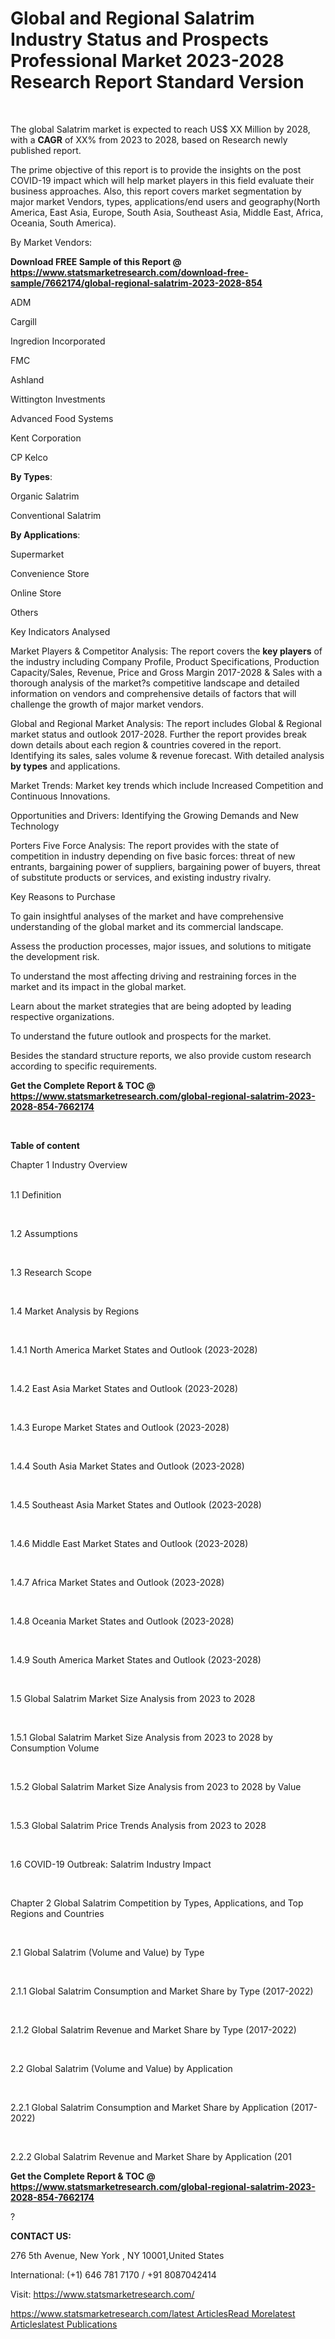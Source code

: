 <h1>Global and Regional Salatrim Industry Status and Prospects Professional Market 2023-2028 Research Report Standard Version</h1><br/><p>The global Salatrim market is expected to reach US$ XX Million by 2028, with a <strong>CAGR</strong> of XX% from 2023 to 2028, based on Research newly published report.</p>
 
 
 
 <p>The prime objective of this report is to provide the insights on the post COVID-19 impact which will help market players in this field evaluate their business approaches. Also, this report covers market segmentation by major market Vendors, types, applications/end users and geography(North America, East Asia, Europe, South Asia, Southeast Asia, Middle East, Africa, Oceania, South America).</p>
 
 
 
 <p>By Market Vendors:</p>
 
 
 
 <p><strong>Download FREE Sample of this Report @ <a href="https://www.statsmarketresearch.com/download-free-sample/7662174/global-regional-salatrim-2023-2028-854">https://www.statsmarketresearch.com/download-free-sample/7662174/global-regional-salatrim-2023-2028-854</a></strong></p>
 
 
 
 <p>ADM</p>
 
 
 
 <p>Cargill</p>
 
 
 
 <p>Ingredion Incorporated</p>
 
 
 
 <p>FMC</p>
 
 
 
 <p>Ashland</p>
 
 
 
 <p>Wittington Investments</p>
 
 
 
 <p>Advanced Food Systems</p>
 
 
 
 <p>Kent Corporation</p>
 
 
 
 <p>CP Kelco</p>
 
 
 
 <p><strong>By Types</strong>:</p>
 
 
 
 <p>Organic Salatrim</p>
 
 
 
 <p>Conventional Salatrim</p>
 
 
 
 <p><strong><strong>By Applications</strong></strong>:</p>
 
 
 
 <p>Supermarket</p>
 
 
 
 <p>Convenience Store</p>
 
 
 
 <p>Online Store</p>
 
 
 
 <p>Others</p>
 
 
 
 <p>Key Indicators Analysed</p>
 
 
 
 <p>Market Players & Competitor Analysis: The report covers the <strong>key players</strong> of the industry including Company Profile, Product Specifications, Production Capacity/Sales, Revenue, Price and Gross Margin 2017-2028 & Sales with a thorough analysis of the market?s competitive landscape and detailed information on vendors and comprehensive details of factors that will challenge the growth of major market vendors.</p>
 
 
 
 <p>Global and Regional Market Analysis: The report includes Global & Regional market status and outlook 2017-2028. Further the report provides break down details about each region & countries covered in the report. Identifying its sales, sales volume & revenue forecast. With detailed analysis <strong>by types</strong> and applications.</p>
 
 
 
 <p>Market Trends: Market key trends which include Increased Competition and Continuous Innovations.</p>
 
 
 
 <p>Opportunities and Drivers: Identifying the Growing Demands and New Technology</p>
 
 
 
 <p>Porters Five Force Analysis: The report provides with the state of competition in industry depending on five basic forces: threat of new entrants, bargaining power of suppliers, bargaining power of buyers, threat of substitute products or services, and existing industry rivalry.</p>
 
 
 
 <p>Key Reasons to Purchase</p>
 
 
 
 <p>To gain insightful analyses of the market and have comprehensive understanding of the global market and its commercial landscape.</p>
 
 
 
 <p>Assess the production processes, major issues, and solutions to mitigate the development risk.</p>
 
 
 
 <p>To understand the most affecting driving and restraining forces in the market and its impact in the global market.</p>
 
 
 
 <p>Learn about the market strategies that are being adopted by leading respective organizations.</p>
 
 
 
 <p>To understand the future outlook and prospects for the market.</p>
 
 
 
 <p>Besides the standard structure reports, we also provide custom research according to specific requirements.</p>
 
 
 
 <div><b>Get the Complete Report & TOC @ <a href="https://www.statsmarketresearch.com/global-regional-salatrim-2023-2028-854-7662174">https://www.statsmarketresearch.com/global-regional-salatrim-2023-2028-854-7662174</a></b></div>
 
 
 
 <p><br />
 
 <b>Table of content</b></p>
 
 
 
 <p>Chapter 1 Industry Overview<br />
 
 <br />
 
 1.1 Definition<br />
 
 <br />
 
 1.2 Assumptions<br />
 
 <br />
 
 1.3 Research Scope<br />
 
 <br />
 
 1.4 Market Analysis by Regions<br />
 
 <br />
 
 1.4.1 North America Market States and Outlook (2023-2028)<br />
 
 <br />
 
 1.4.2 East Asia Market States and Outlook (2023-2028)<br />
 
 <br />
 
 1.4.3 Europe Market States and Outlook (2023-2028)<br />
 
 <br />
 
 1.4.4 South Asia Market States and Outlook (2023-2028)<br />
 
 <br />
 
 1.4.5 Southeast Asia Market States and Outlook (2023-2028)<br />
 
 <br />
 
 1.4.6 Middle East Market States and Outlook (2023-2028)<br />
 
 <br />
 
 1.4.7 Africa Market States and Outlook (2023-2028)<br />
 
 <br />
 
 1.4.8 Oceania Market States and Outlook (2023-2028)<br />
 
 <br />
 
 1.4.9 South America Market States and Outlook (2023-2028)<br />
 
 <br />
 
 1.5 Global Salatrim Market Size Analysis from 2023 to 2028<br />
 
 <br />
 
 1.5.1 Global Salatrim Market Size Analysis from 2023 to 2028 by Consumption Volume<br />
 
 <br />
 
 1.5.2 Global Salatrim Market Size Analysis from 2023 to 2028 by Value<br />
 
 <br />
 
 1.5.3 Global Salatrim Price Trends Analysis from 2023 to 2028<br />
 
 <br />
 
 1.6 COVID-19 Outbreak: Salatrim Industry Impact<br />
 
 <br />
 
 Chapter 2 Global Salatrim Competition by Types, Applications, and Top Regions and Countries<br />
 
 <br />
 
 2.1 Global Salatrim (Volume and Value) by Type<br />
 
 <br />
 
 2.1.1 Global Salatrim Consumption and Market Share by Type (2017-2022)<br />
 
 <br />
 
 2.1.2 Global Salatrim Revenue and Market Share by Type (2017-2022)<br />
 
 <br />
 
 2.2 Global Salatrim (Volume and Value) by Application<br />
 
 <br />
 
 2.2.1 Global Salatrim Consumption and Market Share by Application (2017-2022)<br />
 
 <br />
 
 2.2.2 Global Salatrim Revenue and Market Share by Application (201</p>
 
 
 
 <div><b>Get the Complete Report & TOC @ <a href="https://www.statsmarketresearch.com/global-regional-salatrim-2023-2028-854-7662174">https://www.statsmarketresearch.com/global-regional-salatrim-2023-2028-854-7662174</a></b></div>
 
 
 
 <p>? </p>
 
 
 
 <p><b>CONTACT US:</b><br />
 
 276 5th Avenue, New York , NY 10001,United States<br />
 
 International: (+1) 646 781 7170 / +91 8087042414<br />
 
 Visit: <a href="https://www.statsmarketresearch.com/">https://www.statsmarketresearch.com/</a><br />
 
 <a href="https://gyeongbokgung.com">https://www.statsmarketresearch.com/</a><a href="https://hallyeomaritime.com">latest Articles</a><a href="https://jingwansa.com">Read More</a><a href="https://nguoiviet.jp/">latest Articles</a><a href="https://www.intelmarketresearch.com/">latest Publications</a></p>